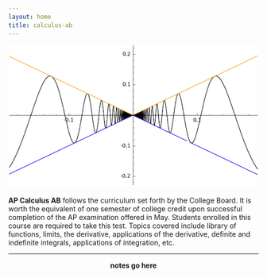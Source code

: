 ```yaml
---
layout: home
title: calculus-ab
---
```

<script src="https://www.w3schools.com/lib/w3.js"></script>
<p align="center"> <a href="javascript:void(0)" onclick="w3.toggleShow('#notes'); w3.toggleShow('#placeholder');"> <img src="/d-img/squeeze.png" border="0"></a> </p>
<b>AP Calculus AB</b> follows the curriculum set forth by the College Board. It is worth the equivalent of one semester of college credit upon successful completion of the AP examination offered in May. Students enrolled in this course are required to take this test. Topics covered include library of functions, limits, the derivative, applications of the derivative, definite and indefinite integrals, applications of integration, etc. 

--- 

<p id="placeholder" align="center"> <b> notes go here </b> </p>
<p id='notes' style='display:none;'>		
<iframe src="https://apteacher.github.io/d-ca-html/ab.html" width="100%" height="1000" frameborder="0" marginheight="0" marginwidth="0">Loading…</iframe>
</p>

